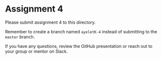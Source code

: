 # Assignment 4

Please submit assignment 4 to this directory.

Remember to create a branch named `ayeletK-4` 
instead of submitting to the `master` branch.

If you have any questions, review the GitHub presentation or reach
out to your group or mentor on Slack.
